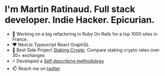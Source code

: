# I'm Martin Ratinaud. Full stack developer. Indie Hacker. Epicurian.

- 🔭 Working on a big refactoring in Ruby On Rails for a top 1000 sites in France.
- ♥️ NextJs Typescript React GraphQL
- 👯 Best Side Project [Staking Crypto](https://stakingcrypto.io). Compare staking crypto rates over 30+ exchanges
- ⚡ Developed a [Self describing methodology](https://github.com/martinratinaud/work-with-me)
- 📫 Reach me on [twitter](https://twitter.com/martinratinaud)
